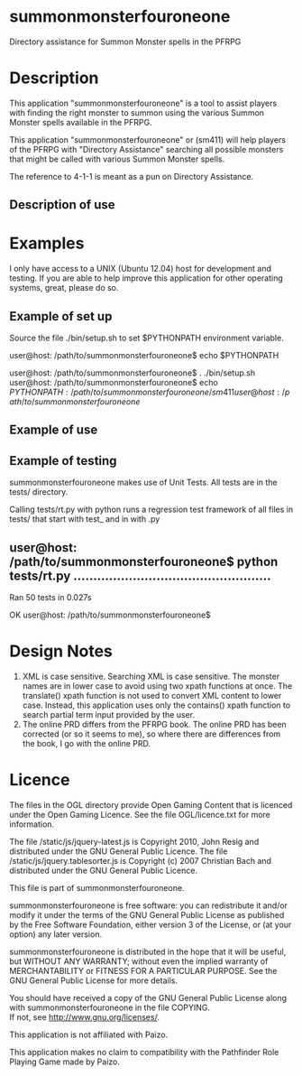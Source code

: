 summonmonsterfouroneone
=======================

 
Directory assistance for Summon Monster spells in the PFRPG


Description
===========

This application "summonmonsterfouroneone" is a tool to assist players with finding the right monster to summon using the various Summon Monster spells available in the PFRPG.

This application "summonmonsterfouroneone" or (sm411) 
will help players of the PFRPG with "Directory Assistance" 
searching  all possible monsters
that might be called
with various Summon Monster spells.


The reference to 4-1-1 is meant as a pun on Directory Assistance.



Description of use
------------------




Examples
========

I only have access to a UNIX (Ubuntu 12.04) host for development and testing.    If you are able to help improve this application for other operating systems, great, please do so.


Example of  set up
------------------

Source the file ./bin/setup.sh to set $PYTHONPATH environment variable.

   user@host: /path/to/summonmonsterfouroneone$ echo $PYTHONPATH
   
   user@host: /path/to/summonmonsterfouroneone$ . ./bin/setup.sh
   user@host: /path/to/summonmonsterfouroneone$ echo $PYTHONPATH
   :/path/to/summonmonsterfouroneone/sm411
   user@host: /path/to/summonmonsterfouroneone$ 



Example of use
--------------


Example of testing
------------------

summonmonsterfouroneone makes use of Unit Tests.  All tests are in the  tests/ directory.

Calling tests/rt.py with python runs a regression test framework of all files in tests/ that start with test_ and in with .py

user@host: /path/to/summonmonsterfouroneone$ python tests/rt.py 
..................................................
----------------------------------------------------------------------
Ran 50 tests in 0.027s

OK
user@host: /path/to/summonmonsterfouroneone$

Design Notes
============

1. XML is case sensitive.  Searching XML is case sensitive.  The monster names are in lower case to avoid using two xpath functions at once.   The translate() xpath function is not used to convert XML content to lower case.  Instead, this application uses only the contains() xpath function to search partial term input provided by the user.
2. The online PRD differs from the PFRPG book.  The online PRD has been corrected (or so it seems to me), so where there are differences from the book, I go with the online PRD.

Licence
=======


The files in the OGL directory provide Open Gaming Content that is licenced under the Open Gaming Licence.  See the file OGL/licence.txt for more information. 

The file /static/js/jquery-latest.js is Copyright 2010, John Resig and distributed under the GNU General Public Licence.
The file /static/js/jquery.tablesorter.js is Copyright (c) 2007 Christian Bach and distributed under the GNU General Public Licence.


This file is part of summonmonsterfouroneone.

summonmonsterfouroneone is free software: you can redistribute it and/or modify
it under the terms of the GNU General Public License as published by
the Free Software Foundation, either version 3 of the License, or
(at your option) any later version.

summonmonsterfouroneone is distributed in the hope that it will be useful,
but WITHOUT ANY WARRANTY; without even the implied warranty of
MERCHANTABILITY or FITNESS FOR A PARTICULAR PURPOSE.  See the
GNU General Public License for more details.

You should have received a copy of the GNU General Public License
along with summonmonsterfouroneone in the file COPYING.  
If not, see <http://www.gnu.org/licenses/>.



This application is not affiliated with Paizo.  


This application makes no claim to compatibility with the Pathfinder Role Playing Game made by Paizo.  




